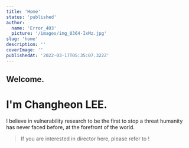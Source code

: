 ```yaml
---
title: 'Home'
status: 'published'
author:
  name: 'Error_403'
  picture: '/images/img_0364-IxMz.jpg'
slug: 'home'
description: ''
coverImage: ''
publishedAt: '2022-03-17T05:35:07.322Z'
---
```


## Welcome.

# I'm Changheon LEE. 

I believe in vulnerability research to be the first to stop a threat humanity has never faced before, at the forefront of the world.

> If you are interested in director here, please refer to <About ME>!


